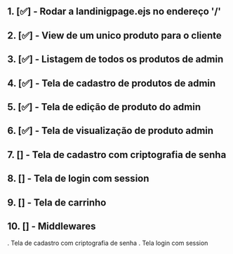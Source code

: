 ## 1. [✅] - Rodar a landinigpage.ejs no endereço '/'
## 2. [✅] - View de um unico produto para o cliente
## 3. [✅] - Listagem de todos os produtos de admin
## 4. [✅] - Tela de cadastro de produtos de admin
## 5. [✅] - Tela de edição de produto do admin
## 6. [✅] - Tela de visualização de produto admin
## 7. [] - Tela de cadastro com criptografia de senha
## 8. [] - Tela de login com session
## 9. [] - Tela de carrinho
## 10. [] - Middlewares

. Tela de cadastro com criptografia de senha
. Tela login com session
